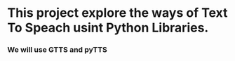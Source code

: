 # This project explore the ways of Text To Speach usint Python Libraries.
### We will use GTTS and pyTTS